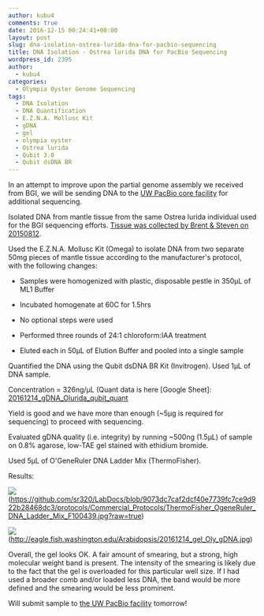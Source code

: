 ```yaml
---
author: kubu4
comments: true
date: 2016-12-15 00:24:41+00:00
layout: post
slug: dna-isolation-ostrea-lurida-dna-for-pacbio-sequencing
title: DNA Isolation - Ostrea lurida DNA for PacBio Sequencing
wordpress_id: 2395
author:
  - kubu4
categories:
  - Olympia Oyster Genome Sequencing
tags:
  - DNA Isolation
  - DNA Quantification
  - E.Z.N.A. Mollusc Kit
  - gDNA
  - gel
  - olympia oyster
  - Ostrea lurida
  - Qubit 3.0
  - Qubit dsDNA BR
---
```


In an attempt to improve upon the partial genome assembly we received from BGI, we will be sending DNA to the [UW PacBio core facility](https://pacbio.gs.washington.edu/) for additional sequencing.

Isolated DNA from mantle tissue from the same Ostrea lurida individual used for the BGI sequencing efforts. [Tissue was collected by Brent & Steven on 20150812](https://onsnetwork.org/halfshell/2015/08/12/another-day-another-species/).

Used the E.Z.N.A. Mollusc Kit (Omega) to isolate DNA from two separate 50mg pieces of mantle tissue according to the manufacturer's protocol, with the following changes:




    
  * Samples were homogenized with plastic, disposable pestle in 350μL of ML1 Buffer

    
  * Incubated homogenate at 60C for 1.5hrs

    
  * No optional steps were used

    
  * Performed three rounds of 24:1 chloroform:IAA treatment

    
  * Eluted each in 50μL of Elution Buffer and pooled into a single sample



Quantified the DNA using the Qubit dsDNA BR Kit (Invitrogen). Used 1μL of DNA sample.

Concentration = 326ng/μL (Quant data is here [Google Sheet]: [20161214_gDNA_Olurida_qubit_quant](https://docs.google.com/spreadsheets/d/1KklkRZYSbHOx6CCIG9thUC5p1e4a8w1NUXKlKzwf1NI/edit?usp=sharing)

Yield is good and we have more than enough (~5μg is required for sequencing) to proceed with sequencing.

Evaluated gDNA quality (i.e. integrity) by running ~500ng (1.5μL) of sample on 0.8% agarose, low-TAE gel stained with ethidium bromide.

Used 5μL of O'GeneRuler DNA Ladder Mix (ThermoFisher).

Results:

![](https://github.com/sr320/LabDocs/blob/9073dc7caf2dcf40e7739fc7ce9d922b28468dc3/protocols/Commercial_Protocols/ThermoFisher_OgeneRuler_DNA_Ladder_Mix_F100439.jpg?raw=true)(https://github.com/sr320/LabDocs/blob/9073dc7caf2dcf40e7739fc7ce9d922b28468dc3/protocols/Commercial_Protocols/ThermoFisher_OgeneRuler_DNA_Ladder_Mix_F100439.jpg?raw=true)



![](https://eagle.fish.washington.edu/Arabidopsis/20161214_gel_Oly_gDNA.jpg)(http://eagle.fish.washington.edu/Arabidopsis/20161214_gel_Oly_gDNA.jpg)



Overall, the gel looks OK. A fair amount of smearing, but a strong, high molecular weight band is present. The intensity of the smearing is likely due to the fact that the gel is overloaded for this particular well size. If I had used a broader comb and/or loaded less DNA, the band would be more defined and the smearing would be less prominent.

Will submit sample to [the UW PacBio facility](https://pacbio.gs.washington.edu/) tomorrow!
